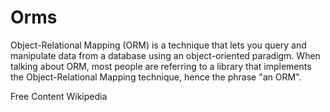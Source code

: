# Orms
Object-Relational Mapping (ORM) is a technique that lets you query and manipulate data from a database using an object-oriented paradigm. When talking about ORM, most people are referring to a library that implements the Object-Relational Mapping technique, hence the phrase "an ORM".

<ResourceGroupTitle>Free Content</ResourceGroupTitle>
<BadgeLink colorScheme='blue' badgeText='Wikipedia' href='https://en.wikipedia.org/wiki/Object–relational_mapping'>Wikipedia</BadgeLink>
<BadgeLink colorScheme='blue' badgeText='Stack Overflow' href='https://stackoverflow.com/questions/1279613/what-is-an-orm-how-does-it-work-and-how-should-i-use-one'></BadgeLink>
